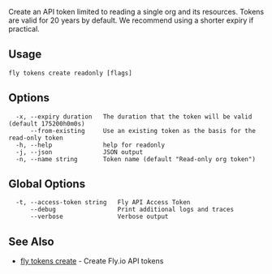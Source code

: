 Create an API token limited to reading a single org and its resources. Tokens are valid for 20 years by default. We recommend using a shorter expiry if practical.

## Usage
~~~
fly tokens create readonly [flags]
~~~

## Options

~~~
  -x, --expiry duration   The duration that the token will be valid (default 175200h0m0s)
      --from-existing     Use an existing token as the basis for the read-only token
  -h, --help              help for readonly
  -j, --json              JSON output
  -n, --name string       Token name (default "Read-only org token")
~~~

## Global Options

~~~
  -t, --access-token string   Fly API Access Token
      --debug                 Print additional logs and traces
      --verbose               Verbose output
~~~

## See Also

* [fly tokens create](/docs/flyctl/tokens-create/)	 - Create Fly.io API tokens

